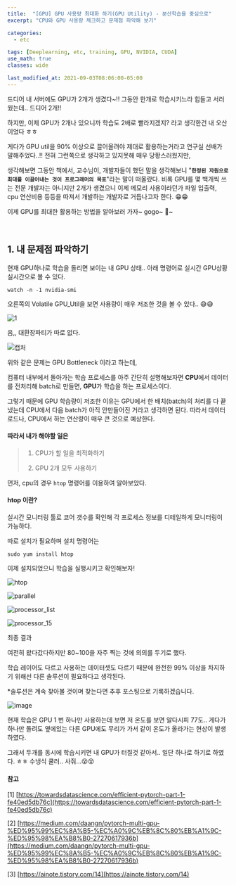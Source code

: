 ```yaml
---
title:  "[GPU] GPU 사용량 최대화 하기(GPU Utility) - 분산학습을 중심으로"
excerpt: "CPU와 GPU 사용량 체크하고 문제점 파악해 보기"

categories:
  - etc

tags: [Deeplearning, etc, training, GPU, NVIDIA, CUDA]
use_math: true
classes: wide

last_modified_at: 2021-09-03T08:06:00-05:00
---
```



드디어 내 서버에도 GPU가 2개가 생겼다~!! 그동안 한개로 학습시키느라 힘들고 서러웠는데.. 드디어 2개!!

하지만, 이제 GPU가 2개나 있으니까 학습도 2배로 빨라지겠지? 라고 생각한건 내 오산이었다 ㅎㅎ

게다가 GPU util을 90% 이상으로 끌어올려야 제대로 활용하는거라고 연구실 선배가 말해주었다..!! 전혀 그런쪽으로 생각하고 있지못해 매우 당황스러웠지만, 

생각해보면 그동안 책에서, 교수님이, 개발자들이 했던 말을 생각해보니 "**`한정된 자원으로 최대를 이끌어내는 것이 프로그래머의 목표`**"라는 말이 떠올랐다. 비록 GPU를 몇 백개씩 쓰는 전문 개발자는 아니지만 2개가 생겼으니 이제 메모리 사용이라던가 파일 입출력, cpu 연산비용 등등을 따져서 개발하는 개발자로 거듭나고자 한다. 😁😁


이제 GPU를 최대한 활용하는 방법을 알아보러 가자~ gogo~ 🚗~

<br>


## 1. 내 문제점 파악하기

현재 GPU하나로 학습을 돌리면 보이는 내 GPU 상태.. 아래 명령어로 실시간 GPU상황 실시간으로 볼 수 있다.

~~~ssh
watch -n -1 nvidia-smi
~~~

오른쪽의 Volatile GPU_Util을 보면 사용량이 매우 저조한 것을 볼 수 있다.. 😅😅

![1](https://user-images.githubusercontent.com/53431568/131976128-1f9a45e0-11ab-461b-850e-8ae692bbb34f.PNG)

음,, 대환장파티가 따로 없다. 

![캡처](https://user-images.githubusercontent.com/53431568/131976132-92577760-6ec8-4c34-8b2e-d7bcd956955d.PNG)


위와 같은 문제는 GPU Bottleneck 이라고 하는데,

컴퓨터 내부에서 돌아가는 학습 프로세스를 아주 간단히 설명해보자면 **CPU**에서 데이터를 전처리해 batch로 만들면, **GPU**가 학습을 하는 프로세스이다.

그렇기 때문에 GPU 학습량이 저조한 이유는 GPU에서 한 배치(batch)의 처리를 다 끝냈는데 CPU에서 다음 batch가 아직 안만들어진 거라고 생각하면 된다. 따라서 데이터 로드나, CPU에서 하는 연산량이 매우 큰 것으로 예상한다.


#### 따라서 내가 해야할 일은

> 1. CPU가 할 일을 최적화하기
>  
> 2. GPU 2개 모두 사용하기


먼저, cpu의 경우 `htop` 명령어를 이용하여 알아보았다.

#### htop 이란?

실시간 모니터링 툴로 코어 갯수를 확인해 각 프로세스 정보를 디테일하게 모니터링이 가능하다. 

따로 설치가 필요하며 설치 명령어는

~~~ssh
sudo yum install htop
~~~

이제 설치되었으니 학습을 실행시키고 확인해보자!

![htop](https://user-images.githubusercontent.com/53431568/131972458-3cdcfd65-a0db-4676-8b63-3a7a25534a2e.PNG)


![parallel](https://user-images.githubusercontent.com/53431568/131972454-0856579d-5143-4b67-b1bd-1714dc9d6dd2.PNG)



![processor_list](https://user-images.githubusercontent.com/53431568/131972460-6d8bd291-3848-4aa1-a8a6-307e5a87de0f.PNG)


![processor_15](https://user-images.githubusercontent.com/53431568/131972463-c7a8d385-2c67-4e0a-8161-7b337051926a.PNG)


최종 결과

여전히 왔다갔다하지만 80~100을 자주 찍는 것에 의의를 두기로 했다.

학습 레이어도 다르고 사용하는 데이터셋도 다르기 때문에 완전한 99% 이상을 차지하기 위해선 다른 솔루션이 필요하다고 생각된다. 

*솔루션은 계속 찾아볼 것이며 찾는다면 추후 포스팅으로 기록하겠습니다.

![image](https://user-images.githubusercontent.com/53431568/131971994-475fea05-630f-4784-b77c-68665ec3f1f2.png)

현재 학습은 GPU 1 번 하나만 사용하는데 보면 저 온도를 보면 알다시피 77도.. 게다가 하나만 돌려도 옆에있는 다른 GPU에도 무리가 가서 같이 온도가 올라가는 현상이 발생하였다.

그래서 두개를 동시에 학습시키면 내 GPU가 터질것 같아서.. 일단 하나로 하기로 하였다. ㅎㅎ 수냉식 쿨러.. 사줘...😵😵



#### 참고

[1] [https://towardsdatascience.com/efficient-pytorch-part-1-fe40ed5db76c](https://towardsdatascience.com/efficient-pytorch-part-1-fe40ed5db76c)

[2] [https://medium.com/daangn/pytorch-multi-gpu-%ED%95%99%EC%8A%B5-%EC%A0%9C%EB%8C%80%EB%A1%9C-%ED%95%98%EA%B8%B0-27270617936b](https://medium.com/daangn/pytorch-multi-gpu-%ED%95%99%EC%8A%B5-%EC%A0%9C%EB%8C%80%EB%A1%9C-%ED%95%98%EA%B8%B0-27270617936b)

[3] [https://ainote.tistory.com/14](https://ainote.tistory.com/14)












